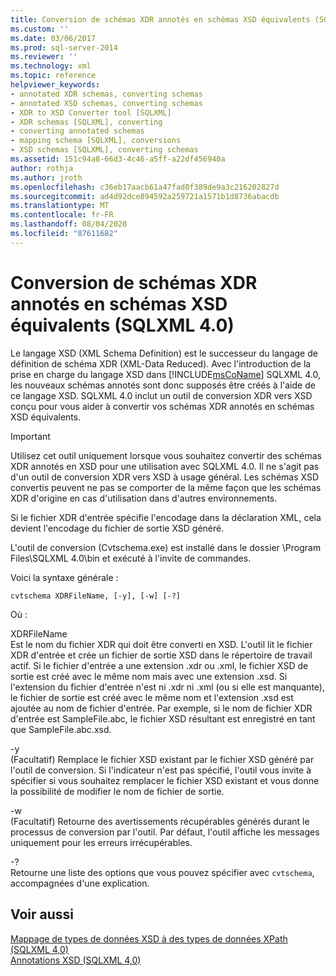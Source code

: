 ```yaml
---
title: Conversion de schémas XDR annotés en schémas XSD équivalents (SQLXML 4,0) | Microsoft Docs
ms.custom: ''
ms.date: 03/06/2017
ms.prod: sql-server-2014
ms.reviewer: ''
ms.technology: xml
ms.topic: reference
helpviewer_keywords:
- annotated XDR schemas, converting schemas
- annotated XSD schemas, converting schemas
- XDR to XSD Converter tool [SQLXML]
- XDR schemas [SQLXML], converting
- converting annotated schemas
- mapping schema [SQLXML], conversions
- XSD schemas [SQLXML], converting schemas
ms.assetid: 151c94a8-66d3-4c46-a5ff-a22df456940a
author: rothja
ms.author: jroth
ms.openlocfilehash: c36eb17aacb61a47fad0f389de9a3c216202827d
ms.sourcegitcommit: ad4d92dce894592a259721a1571b1d8736abacdb
ms.translationtype: MT
ms.contentlocale: fr-FR
ms.lasthandoff: 08/04/2020
ms.locfileid: "87611682"
---
```

# <a name="converting-annotated-xdr-schemas-to-equivalent-xsd-schemas-sqlxml-40"></a>Conversion de schémas XDR annotés en schémas XSD équivalents (SQLXML 4.0)
  Le langage XSD (XML Schema Definition) est le successeur du langage de définition de schéma XDR (XML-Data Reduced). Avec l'introduction de la prise en charge du langage XSD dans [!INCLUDE[msCoName](../../../includes/msconame-md.md)] SQLXML 4.0, les nouveaux schémas annotés sont donc supposés être créés à l'aide de ce langage XSD. SQLXML 4.0 inclut un outil de conversion XDR vers XSD conçu pour vous aider à convertir vos schémas XDR annotés en schémas XSD équivalents.  
  
> [!IMPORTANT]  
>  Utilisez cet outil uniquement lorsque vous souhaitez convertir des schémas XDR annotés en XSD pour une utilisation avec SQLXML 4.0. Il ne s'agit pas d'un outil de conversion XDR vers XSD à usage général. Les schémas XSD convertis peuvent ne pas se comporter de la même façon que les schémas XDR d'origine en cas d'utilisation dans d'autres environnements.  
  
 Si le fichier XDR d'entrée spécifie l'encodage dans la déclaration XML, cela devient l'encodage du fichier de sortie XSD généré.  
  
 L'outil de conversion (Cvtschema.exe) est installé dans le dossier \Program Files\SQLXML 4.0\bin et exécuté à l'invite de commandes.  
  
 Voici la syntaxe générale :  
  
```  
cvtschema XDRFileName, [-y], [-w] [-?]  
```  
  
 Où :  
  
 XDRFileName  
 Est le nom du fichier XDR qui doit être converti en XSD. L'outil lit le fichier XDR d'entrée et crée un fichier de sortie XSD dans le répertoire de travail actif. Si le fichier d'entrée a une extension .xdr ou .xml, le fichier XSD de sortie est créé avec le même nom mais avec une extension .xsd. Si l'extension du fichier d'entrée n'est ni .xdr ni .xml (ou si elle est manquante), le fichier de sortie est créé avec le même nom et l'extension .xsd est ajoutée au nom de fichier d'entrée. Par exemple, si le nom de fichier XDR d'entrée est SampleFile.abc, le fichier XSD résultant est enregistré en tant que SampleFile.abc.xsd.  
  
 -y  
 (Facultatif) Remplace le fichier XSD existant par le fichier XSD généré par l'outil de conversion. Si l'indicateur n'est pas spécifié, l'outil vous invite à spécifier si vous souhaitez remplacer le fichier XSD existant et vous donne la possibilité de modifier le nom de fichier de sortie.  
  
 -w  
 (Facultatif) Retourne des avertissements récupérables générés durant le processus de conversion par l'outil. Par défaut, l'outil affiche les messages uniquement pour les erreurs irrécupérables.  
  
 -?  
 Retourne une liste des options que vous pouvez spécifier avec `cvtschema`, accompagnées d'une explication.  
  
## <a name="see-also"></a>Voir aussi  
 [Mappage de types de données XSD à des types de données XPath &#40;SQLXML 4,0&#41;](../../sqlxml-annotated-xsd-schemas-xpath-queries/xpath-data-types-sqlxml-4-0.md)   
 [Annotations XSD &#40;SQLXML 4,0&#41;](../../sqlxml-annotated-xsd-schemas-using/xsd-annotations-sqlxml-4-0.md)  
  
  

